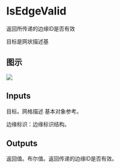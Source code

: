 # IsEdgeValid

返回所传递的边缘ID是否有效

目标是网状描述基

## 图示

![]($-20221218-20043940.png)

## Inputs

目标。网格描述 基本对象参考。

边缘标识：边缘标识结构。  

## Outputs

返回值。布尔值。返回传递的边缘ID是否有效。
